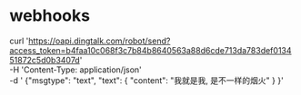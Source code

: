 # webhooks
curl 'https://oapi.dingtalk.com/robot/send?access_token=b4faa10c068f3c7b84b8640563a88d6cde713da783def013451872c5d0b3407d' \
   -H 'Content-Type: application/json' \
   -d '
  {"msgtype": "text", 
    "text": {
        "content": "我就是我, 是不一样的烟火"
     }
  }'
